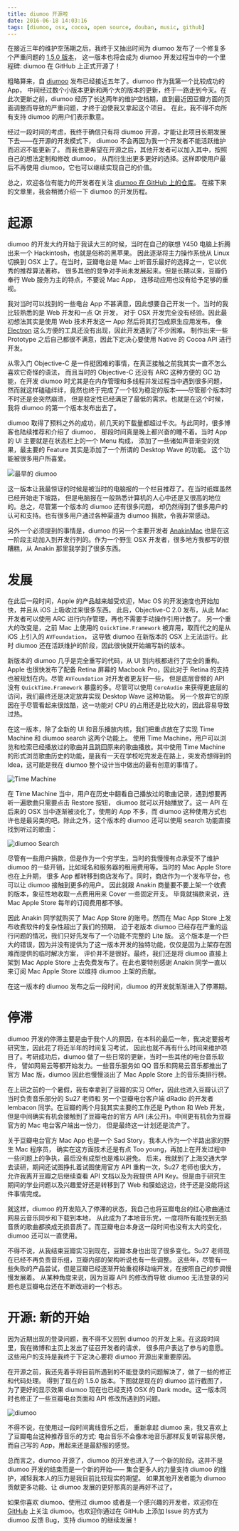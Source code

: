 ```yaml
---
title: diumoo 开源啦
date: 2016-06-18 14:03:16
tags: [diumoo, osx, cocoa, open source, douban, music, github]
---
```


在接近三年的维护空荡期之后，我终于又抽出时间为 diumoo 发布了一个修复多个严重问题的 [1.5.0 版本](https://github.com/shanzi/diumoo/releases)，
这一版本也将会成为 diumoo 开发过程当中的一个里程碑: diumoo 在 GitHub 上正式开源了！

<!-- more -->

粗略算来，自 [diumoo](http://diumoo.net) 发布已经接近五年了。diumoo 作为我第一个比较成功的 App，
中间经过数个小版本更新和两个大的版本的更新，终于一路走到今天。在此次更新之前，diumoo 
经历了长达两年的维护空档期，直到最近因豆瓣方面的页面调整而导致的严重问题，才终于迫使我又拿起这个项目。
在此，我不得不向所有支持 diumoo 的用户们表示歉意。

经过一段时间的考虑，我终于确信只有将 diumoo 开源，才能让此项目长期发展下去——在开源的开发模式下，
diumoo 不会再因为我一个开发者不能活跃维护而迟迟不能更新了。
而我也更希望在开源之后，其他开发者可以加入其中，按照自己的想法定制和修改 diumoo，
从而衍生出更多更好的选择。这样即使用户最后不再使用 diumoo，它也可以继续实现自己的价值。

总之，欢迎各位有能力的开发者在关注 [diumoo 在 GitHub 上的仓库](https://github.com/shanzi/diumoo)。
在接下来的文章里，我会稍微介绍一下 diumoo 的开发历程。

# 起源

diumoo 的开发大约开始于我读大三的时候，当时在自己的联想 Y450 电脑上折腾出来一个 Hackintosh，也就是俗称的黑苹果。
因此逐渐将主力操作系统从 Linux 切换到 OSX 上了。在当时，豆瓣电台是 Mac 上听音乐最好的选择之一，它以优秀的推荐算法著称，
很多其他的竞争对手尚未发展起来。但是长期以来，豆瓣仍奉行 Web 服务为主的特点，不要说 Mac App，
连移动应用也没有给予足够的重视。

我对当时可以找到的一些电台 App 不甚满意，因此想要自己开发一个。当时的我比较熟悉的是 Web 开发和一点 Qt 开发，
对于 OSX 开发完全没有经验。因此最初想法其实是使用 Web 技术开发这一 App 然后将其打包成原生应用发布。
像 [Electron](https://github.com/electron/electron) 这么方便的工具还没有出现，因此开发遇到了不少困难。
制作出来一些 Prototype 之后自己都很不满意，因此下定决心要使用 Native 的 Cocoa API 进行开发。

从零入门 Objective-C 是一件挺困难的事情，在真正接触之前我其实一直不怎么喜欢它奇怪的语法，
而且当时的 Objective-C 还没有 ARC 这种方便的 GC 功能，在开发 diumoo 时尤其是在内存管理和多线程并发过程当中遇到很多问题，
然而就这样磕磕绊绊，竟然也终于完成了一个较为稳定的版本——尽管那个版本时不时还是会突然崩溃，
但是稳定性已经满足了最低的需求。也就是在这个时候，我将 diumoo 的第一个版本发布出去了。

diumoo 取得了预料之外的成功，前几天的下载量都超过千次。与此同时，很多博客也陆续推荐和介绍了 diumoo，
那段时间真是晚上都兴奋的睡不着。当时 App 的 UI 主要就是在状态栏上的一个 Menu 构成，
添加了一些诸如声音渐变的效果，最主要的 Feature 其实是添加了一个所谓的 Desktop Wave 的功能。
这个功能被很多用户所喜爱。

![最早的 diumoo](/img/posts/diumoo-old.jpg)

这一版本让我最惊讶的时候是被当时的电脑报的一个栏目推荐了。在当时纸媒虽然已经开始走下坡路，
但是电脑报在一般熟悉计算机的人心中还是又很高的地位的。总之，尽管第一个版本的 diumoo 还有很多问题，
却仍然得到了很多用户的认可和支持。也有很多用户通过各种渠道为 diumoo 捐款，令我非常感动。

另外一个必须提到的事情是，diumoo 的另一个主要开发者 [AnakinMac](https://github.com/AnakinMac)
也是在这一阶段主动加入到开发行列的。作为一个野生 OSX 开发者，很多地方我都写的很糟糕，从 Anakin
那里我学到了很多东西。

# 发展

在此后一段时间，Apple 的产品越来越受欢迎，Mac OS 的开发速度也开始加快，并且从 iOS 上吸收过来很多东西。
此后，Objective-C 2.0 发布，从此 Mac 开发者可以使用 ARC 进行内存管理，再也不需要手动操作引用计数了。
另一个重大的改变是，之前 Mac 上使用的 `QuickTime.Framework` 被弃用，取而代之的是从 iOS 上引入的 `AVFoundation`，
这导致 diumoo 在新版本的 OSX 上无法运行。此时 diumoo 还在活跃维护的阶段，因此很快就开始编写新的版本。

新版本的 diumoo 几乎是完全重写的代码，从 UI 到内核都进行了完全的重构。Apple 也很快发布了配备
Retina 屏幕的 Macbook Pro，因此对于 Retina 的支持也被规划在内。尽管 `AVFoundation` 对开发者更友好一些，
但是底层音频的 API 没有 `QuickTime.Framework` 暴露的多。尽管可以使用 `CoreAudio`
来获得更底层的访问，我们最终还是决定放弃实现 Desktop Wave 这种功能。
另一个放弃它的原因在于尽管看起来很炫酷，这一功能对 CPU 的占用还是比较大的，因此容易导致过热。

在这一版本，除了全新的 UI 和音乐播放内核，我们把重点放在了实现 Time Machine 和 diumoo search 这两个功能上。
使用 Time Machine，用户可以浏览和检索已经播放过的歌曲并且跳回原来的歌曲播放。其中使用 Time Machine 
的形式浏览歌曲历史的功能，是我有一天在学校吃完发走在路上，突发奇想得到的 Idea，这可能是我在 diumoo
整个设计当中做出的最有创意的事情了。

![Time Machine](/img/posts/diumoo-timemachine.png)

在 Time Machine 当中，用户在历史中翻看自己播放过的歌曲记录，遇到想要再听一遍歌曲只需要点击 Restore 按钮，
diumoo 就可以开始播放了。这一 API 在后来的 OSX 当中逐渐被淡化了，使用的 App 不多，而 diumoo
这种使用方式也许也是最另类的吧。除此之外，这个版本的 diumoo 还可以使用 search 功能直接找到听过的歌曲：

![diumoo Search](/img/posts/diumoo-search.png)

尽管有一些用户捐款，但是作为一个穷学生，当时的我慢慢有点承受不了维护 diumoo
的一些开销，比如域名和服务器的租用费用等。当时的 Mac Apple Store 也在上升期，
很多 App 都转移到商店发布了。同时，商店作为一个发布平台，也可以让 diumoo 接触到更多的用户。
因此就跟 Anakin 商量要不要上架一个收费的版本，象征性地收取一点费用用来 Cover 一些固定开支。
毕竟就捐款来说，连 Mac Apple Store 每年的订阅费用都不够。

因此 Anakin 同学就购买了 Mac App Store 的账号。然而在 Mac App Store 上发布收费软件的复杂性超出了我们的预期，
迫于老版本 diumoo 已经存在严重的运行问题的情况，我们只好先发布了一个功能不完整的 Lite 版。
这个版本是一个巨大的错误，因为并没有提供为了这一版本开发的独特功能，仅仅是因为上架存在困难而提供的临时解决方案，
评价并不是很好。最终，我们还是将 diumoo 直接上架到 Mac Apple Store 上去免费发布了。在此也要特别感谢
Anakin 同学一直以来订阅 Mac Apple Store 以维持 diumoo 上架的贡献。

在这一版本的 diumoo 发布之后一段时间，diumoo 的开发就渐渐进入了停滞期。

# 停滞

diumoo 开发的停滞主要是由于我个人的原因，在本科的最后一年，我决定要报考研究生，因此花了将近半年的时间复习考试，
因此也就不再有什么时间来维护项目了。考研成功后，diumoo 做了一些日常的更新，当时一些其他的电台音乐软件，
譬如网易云等都开始发力。一些音乐服务如 QQ 音乐和网易云音乐都推出了官方 Mac 版，diumoo 因此也慢慢淡出了 Mac Apple Store
上的音乐类排行榜。

在上研之前的一个暑假，我有幸拿到了豆瓣的实习 Offer，因此也进入豆瓣认识了当时负责音乐部分的 Su27 老师和
另一个豆瓣电台客户端 dRadio 的开发者 lembacon 同学。在豆瓣的两个月我其实主要的工作还是 Python 和 Web 开发，
但是中间确实有机会接触到了豆瓣电台的官方 API (未公开)。中间更有机会为豆瓣官方的 Mac 电台客户端出一份力，
但是最终这一计划还是流产了。

关于豆瓣电台官方 Mac App 也是一个 Sad Story，我本人作为一个半路出家的野生 Mac 程序员，
确实在这方面技术还是有点 Too young，再加上在开发过程中一些问题上的争执，最后没有成型也是难以避免。
后来，我就到了上海交通大学去读研，期间还试图挣扎着试图使用官方 API 重构一次，Su27 老师也很大方，
允许我离开豆瓣之后继续查看 API 文档以及为我提供 API Key。但是由于研究生期间的学业问题以及兴趣爱好还是转移到了
Web 和膜蛤这边，终于还是没能将这件事情完成。

就这样，diumoo 的开发陷入了停滞的状态，我自己也将豆瓣电台的红心歌曲通过网易云音乐同步和下载到本地，
从此成为了本地音乐党，一度将所有能找到无损音质的歌曲都换成无损音质了。而豆瓣电台本身这一段时间也没有太大的变化，
diumoo 还可以一直使用。

不得不说，从我结束豆瓣实习到现在，豆瓣本身也出现了很多变化。Su27 老师现在已经不再负责音乐组，豆瓣内部的架构听说也有一些调整。
这些年，尽管有一些失败的产品尝试，但是豆瓣已经逐渐开始重视移动端开发，在按照自己的步调慢慢发展着。
从某种角度来说，因为豆瓣 API 的修改而导致 diumoo 无法登录的问题也是豆瓣电台还在不断改进的一个标志。

# 开源: 新的开始

因为近期出现的登录问题，我不得不又回到 diumoo 的开发上来。在这段时间里，我在微博和主页上发出了征召开发者的请求，
很多用户表达了参与的意愿。这些用户的支持是我终于下定决心要将 diumoo 开源出来重要原因。

在开源之前，我还先着手将目前所遇到的不能登录的问题解决了，做了一些的修正和代码处理。
得到了现在的 1.5.0 版本。下图就是现在的 diumoo 运行截图了，为了更好的显示效果 diumoo 现在也已经支持 OSX 的
Dark mode。这一版本同时也修正了一些豆瓣电台页面和 API 修改所遇到的问题。

![diumoo](/img/posts/diumoo-newversion.png)

不得不说，在使用过一段时间离线音乐之后，
重新拿起 diumoo 来，我又喜欢上了豆瓣电台这种推荐音乐的方式: 电台音乐不会像本地音乐那样反复听容易厌倦，
而自己写的 App，用起来还是最舒服的感觉。

总而言之，diumoo 开源了，diumoo 的开发也进入了一个新的阶段。这并不是 diumoo 开发的结束而是一个新的开始——
集合更多人的力量支持 diumoo 的维护，减轻我本人的压力是我目前比较现实的期望。
如果其他开发者能为 diumoo 贡献更多功能、让 diumoo 发展的更好那真的是再好不过了。

如果你喜欢 diumoo、使用过 diumoo 或者是一个感兴趣的开发者，欢迎你在 [GitHub](https://github.com/shanzi/diumoo) 上关注
diumoo。也欢迎你通过在 GitHub 上添加 Issue 的方式为 diumoo 反馈 Bug，支持 diumoo 的继续发展！

